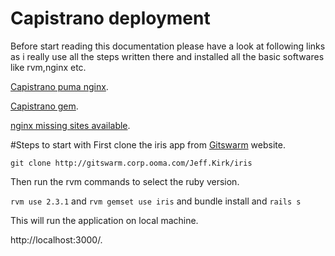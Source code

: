# Capistrano deployment
  Before start reading this documentation please have a look at following links as i really use all the steps written there and installed all the basic softwares like rvm,nginx etc.
   
   [Capistrano puma nginx](https://www.digitalocean.com/community/tutorials/deploying-a-rails-app-on-ubuntu-14-04-with-capistrano-nginx-and-puma).

   [Capistrano gem](https://github.com/capistrano/capistrano/).

   [nginx missing sites available](https://stackoverflow.com/questions/17413526/nginx-missing-sites-available-directory).

#Steps to start with
  First clone the iris app from [Gitswarm](http://gitswarm.corp.ooma.com/Jeff.Kirk/iris) website.

  `git clone http://gitswarm.corp.ooma.com/Jeff.Kirk/iris`

  Then run the rvm commands to select the ruby version.

  `rvm use 2.3.1` and `rvm gemset use iris` and bundle install and `rails s`

  This will run the application on local machine.

  http://localhost:3000/.

###   





